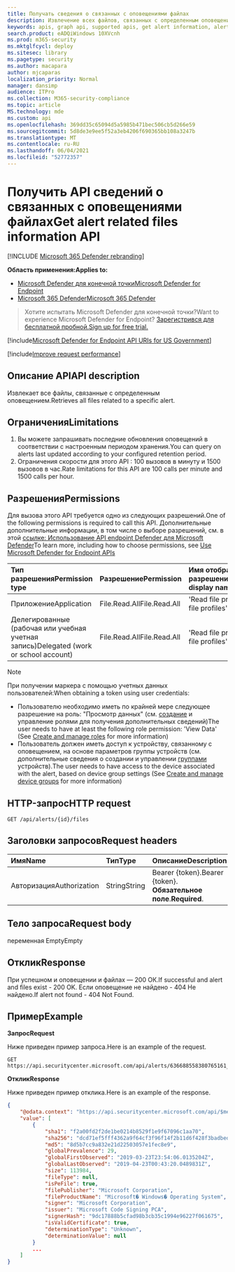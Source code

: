 ```yaml
---
title: Получать сведения о связанных с оповещениями файлах
description: Извлечение всех файлов, связанных с определенным оповещением с помощью Microsoft Defender для конечной точки.
keywords: apis, graph api, supported apis, get alert information, alert information, related files
search.product: eADQiWindows 10XVcnh
ms.prod: m365-security
ms.mktglfcycl: deploy
ms.sitesec: library
ms.pagetype: security
ms.author: macapara
author: mjcaparas
localization_priority: Normal
manager: dansimp
audience: ITPro
ms.collection: M365-security-compliance
ms.topic: article
MS.technology: mde
ms.custom: api
ms.openlocfilehash: 369dd35c65094d5a5985b471bec506cb5d266e59
ms.sourcegitcommit: 5d8de3e9ee5f52a3eb4206f690365bb108a3247b
ms.translationtype: MT
ms.contentlocale: ru-RU
ms.lasthandoff: 06/04/2021
ms.locfileid: "52772357"
---
```

# <a name="get-alert-related-files-information-api"></a><span data-ttu-id="7a42b-104">Получить API сведений о связанных с оповещениями файлах</span><span class="sxs-lookup"><span data-stu-id="7a42b-104">Get alert related files information API</span></span>

[!INCLUDE [Microsoft 365 Defender rebranding](../../includes/microsoft-defender.md)]

<span data-ttu-id="7a42b-105">**Область применения:**</span><span class="sxs-lookup"><span data-stu-id="7a42b-105">**Applies to:**</span></span>
- [<span data-ttu-id="7a42b-106">Microsoft Defender для конечной точки</span><span class="sxs-lookup"><span data-stu-id="7a42b-106">Microsoft Defender for Endpoint</span></span>](https://go.microsoft.com/fwlink/p/?linkid=2154037)
- [<span data-ttu-id="7a42b-107">Microsoft 365 Defender</span><span class="sxs-lookup"><span data-stu-id="7a42b-107">Microsoft 365 Defender</span></span>](https://go.microsoft.com/fwlink/?linkid=2118804)
 
> <span data-ttu-id="7a42b-108">Хотите испытать Microsoft Defender для конечной точки?</span><span class="sxs-lookup"><span data-stu-id="7a42b-108">Want to experience Microsoft Defender for Endpoint?</span></span> [<span data-ttu-id="7a42b-109">Зарегистрився для бесплатной пробной.</span><span class="sxs-lookup"><span data-stu-id="7a42b-109">Sign up for free trial.</span></span>](https://www.microsoft.com/microsoft-365/windows/microsoft-defender-atp?ocid=docs-wdatp-exposedapis-abovefoldlink) 


[!include[Microsoft Defender for Endpoint API URIs for US Government](../../includes/microsoft-defender-api-usgov.md)]

[!include[Improve request performance](../../includes/improve-request-performance.md)]


## <a name="api-description"></a><span data-ttu-id="7a42b-110">Описание API</span><span class="sxs-lookup"><span data-stu-id="7a42b-110">API description</span></span>
<span data-ttu-id="7a42b-111">Извлекает все файлы, связанные с определенным оповещением.</span><span class="sxs-lookup"><span data-stu-id="7a42b-111">Retrieves all files related to a specific alert.</span></span>


## <a name="limitations"></a><span data-ttu-id="7a42b-112">Ограничения</span><span class="sxs-lookup"><span data-stu-id="7a42b-112">Limitations</span></span>
1. <span data-ttu-id="7a42b-113">Вы можете запрашивать последние обновления оповещений в соответствии с настроенным периодом хранения.</span><span class="sxs-lookup"><span data-stu-id="7a42b-113">You can query on alerts last updated according to your configured retention period.</span></span>
2. <span data-ttu-id="7a42b-114">Ограничения скорости для этого API : 100 вызовов в минуту и 1500 вызовов в час.</span><span class="sxs-lookup"><span data-stu-id="7a42b-114">Rate limitations for this API are 100 calls per minute and 1500 calls per hour.</span></span>


## <a name="permissions"></a><span data-ttu-id="7a42b-115">Разрешения</span><span class="sxs-lookup"><span data-stu-id="7a42b-115">Permissions</span></span>
<span data-ttu-id="7a42b-116">Для вызова этого API требуется одно из следующих разрешений.</span><span class="sxs-lookup"><span data-stu-id="7a42b-116">One of the following permissions is required to call this API.</span></span> <span data-ttu-id="7a42b-117">Дополнительные дополнительные информации, в том числе о выборе разрешений, см. в этой [ссылке: Использование API endpoint Defender для Microsoft Defender](apis-intro.md)</span><span class="sxs-lookup"><span data-stu-id="7a42b-117">To learn more, including how to choose permissions, see [Use Microsoft Defender for Endpoint APIs](apis-intro.md)</span></span>

<span data-ttu-id="7a42b-118">Тип разрешения</span><span class="sxs-lookup"><span data-stu-id="7a42b-118">Permission type</span></span> | <span data-ttu-id="7a42b-119">Разрешение</span><span class="sxs-lookup"><span data-stu-id="7a42b-119">Permission</span></span> | <span data-ttu-id="7a42b-120">Имя отображения разрешений</span><span class="sxs-lookup"><span data-stu-id="7a42b-120">Permission display name</span></span>
:---|:---|:---
<span data-ttu-id="7a42b-121">Приложение</span><span class="sxs-lookup"><span data-stu-id="7a42b-121">Application</span></span> | <span data-ttu-id="7a42b-122">File.Read.All</span><span class="sxs-lookup"><span data-stu-id="7a42b-122">File.Read.All</span></span> | <span data-ttu-id="7a42b-123">'Read file profiles'</span><span class="sxs-lookup"><span data-stu-id="7a42b-123">'Read file profiles'</span></span>
<span data-ttu-id="7a42b-124">Делегированные (рабочая или учебная учетная запись)</span><span class="sxs-lookup"><span data-stu-id="7a42b-124">Delegated (work or school account)</span></span> | <span data-ttu-id="7a42b-125">File.Read.All</span><span class="sxs-lookup"><span data-stu-id="7a42b-125">File.Read.All</span></span> | <span data-ttu-id="7a42b-126">'Read file profiles'</span><span class="sxs-lookup"><span data-stu-id="7a42b-126">'Read file profiles'</span></span>

>[!Note]
> <span data-ttu-id="7a42b-127">При получении маркера с помощью учетных данных пользователей:</span><span class="sxs-lookup"><span data-stu-id="7a42b-127">When obtaining a token using user credentials:</span></span>
>- <span data-ttu-id="7a42b-128">Пользователю необходимо иметь по крайней мере следующее разрешение на роль: "Просмотр данных" (см. [создание](user-roles.md) и управление ролями для получения дополнительных сведений)</span><span class="sxs-lookup"><span data-stu-id="7a42b-128">The user needs to have at least the following role permission: 'View Data' (See [Create and manage roles](user-roles.md) for more information)</span></span>
>- <span data-ttu-id="7a42b-129">Пользователь должен иметь доступ к устройству, связанному с оповещением, на основе параметров группы устройств (см. дополнительные сведения о создании и управлении [группами](machine-groups.md) устройств).</span><span class="sxs-lookup"><span data-stu-id="7a42b-129">The user needs to have access to the device associated with the alert, based on device group settings (See [Create and manage device groups](machine-groups.md) for more information)</span></span>

## <a name="http-request"></a><span data-ttu-id="7a42b-130">HTTP-запрос</span><span class="sxs-lookup"><span data-stu-id="7a42b-130">HTTP request</span></span>
```
GET /api/alerts/{id}/files
```

## <a name="request-headers"></a><span data-ttu-id="7a42b-131">Заголовки запросов</span><span class="sxs-lookup"><span data-stu-id="7a42b-131">Request headers</span></span>

<span data-ttu-id="7a42b-132">Имя</span><span class="sxs-lookup"><span data-stu-id="7a42b-132">Name</span></span> | <span data-ttu-id="7a42b-133">Тип</span><span class="sxs-lookup"><span data-stu-id="7a42b-133">Type</span></span> | <span data-ttu-id="7a42b-134">Описание</span><span class="sxs-lookup"><span data-stu-id="7a42b-134">Description</span></span>
:---|:---|:---
<span data-ttu-id="7a42b-135">Авторизация</span><span class="sxs-lookup"><span data-stu-id="7a42b-135">Authorization</span></span> | <span data-ttu-id="7a42b-136">String</span><span class="sxs-lookup"><span data-stu-id="7a42b-136">String</span></span> | <span data-ttu-id="7a42b-137">Bearer {token}.</span><span class="sxs-lookup"><span data-stu-id="7a42b-137">Bearer {token}.</span></span> <span data-ttu-id="7a42b-138">**Обязательное поле**.</span><span class="sxs-lookup"><span data-stu-id="7a42b-138">**Required**.</span></span>

## <a name="request-body"></a><span data-ttu-id="7a42b-139">Тело запроса</span><span class="sxs-lookup"><span data-stu-id="7a42b-139">Request body</span></span>
<span data-ttu-id="7a42b-140">переменная Empty</span><span class="sxs-lookup"><span data-stu-id="7a42b-140">Empty</span></span>

## <a name="response"></a><span data-ttu-id="7a42b-141">Отклик</span><span class="sxs-lookup"><span data-stu-id="7a42b-141">Response</span></span>
<span data-ttu-id="7a42b-142">При успешном и оповещении и файлах — 200 ОК.</span><span class="sxs-lookup"><span data-stu-id="7a42b-142">If successful and alert and files exist - 200 OK.</span></span> <span data-ttu-id="7a42b-143">Если оповещение не найдено - 404 Не найдено.</span><span class="sxs-lookup"><span data-stu-id="7a42b-143">If alert not found - 404 Not Found.</span></span>


## <a name="example"></a><span data-ttu-id="7a42b-144">Пример</span><span class="sxs-lookup"><span data-stu-id="7a42b-144">Example</span></span>

<span data-ttu-id="7a42b-145">**Запрос**</span><span class="sxs-lookup"><span data-stu-id="7a42b-145">**Request**</span></span>

<span data-ttu-id="7a42b-146">Ниже приведен пример запроса.</span><span class="sxs-lookup"><span data-stu-id="7a42b-146">Here is an example of the request.</span></span>

```http
GET https://api.securitycenter.microsoft.com/api/alerts/636688558380765161_2136280442/files
```

<span data-ttu-id="7a42b-147">**Отклик**</span><span class="sxs-lookup"><span data-stu-id="7a42b-147">**Response**</span></span>

<span data-ttu-id="7a42b-148">Ниже приведен пример отклика.</span><span class="sxs-lookup"><span data-stu-id="7a42b-148">Here is an example of the response.</span></span>


```json
{
    "@odata.context": "https://api.securitycenter.microsoft.com/api/$metadata#Files",
    "value": [
        {
            "sha1": "f2a00fd2f2de1be0214b8529f1e9f67096c1aa70",
            "sha256": "dcd71ef5fff4362a9f64cf3f96f14f2b11d6f428f3badbedcb9ff3361e7079aa",
            "md5": "8d5b7cc9a832e21d22503057e1fec8e9",
            "globalPrevalence": 29,
            "globalFirstObserved": "2019-03-23T23:54:06.0135204Z",
            "globalLastObserved": "2019-04-23T00:43:20.0489831Z",
            "size": 113984,
            "fileType": null,
            "isPeFile": true,
            "filePublisher": "Microsoft Corporation",
            "fileProductName": "Microsoft� Windows� Operating System",
            "signer": "Microsoft Corporation",
            "issuer": "Microsoft Code Signing PCA",
            "signerHash": "9dc17888b5cfad98b3cb35c1994e96227f061675",
            "isValidCertificate": true,
            "determinationType": "Unknown",
            "determinationValue": null
        }
        ...
    ]
}
```
